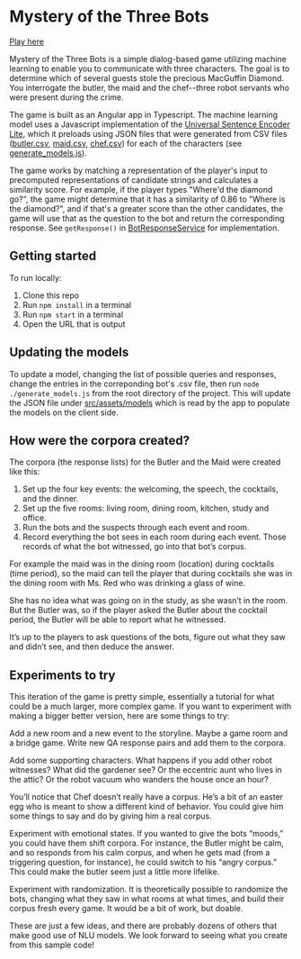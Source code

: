 # Mystery of the Three Bots

[Play here](https://google.github.io/mysteryofthreebots/)

Mystery of the Three Bots is a simple dialog-based game utilizing machine learning to enable you to communicate with three characters. The goal is to determine which of several guests stole the precious MacGuffin Diamond. You interrogate the butler, the maid and the chef--three robot servants who were present during the crime.

The game is built as an Angular app in Typescript. The machine learning model uses a Javascript implementation of the [Universal Sentence Encoder Lite](https://tfhub.dev/google/universal-sentence-encoder-lite/2), which it preloads using JSON files that were generated from CSV files ([butler.csv](./butler.csv), [maid.csv](./maid.csv), [chef.csv](./chef.csv)) for each of the characters (see [generate_models.js](./generate_models.js)).

The game works by matching a representation of the player's input to precomputed representations of candidate strings and calculates a similarity score. For example, if the player types "Where'd the diamond go?", the game might determine that it has a similarity of 0.86 to "Where is the diamond?", and if that's a greater score than the other candidates, the game will use that as the question to the bot and return the corresponding response. See `getResponse()` in [BotResponseService](./src/app/bot-response.service.ts) for implementation.

## Getting started

To run locally:

1. Clone this repo
2. Run `npm install` in a terminal
3. Run `npm start` in a terminal
4. Open the URL that is output

## Updating the models

To update a model, changing the list of possible queries and responses, change the entries in the correponding bot's .csv file, then run `node ./generate_models.js` from the root directory of the project. This will update the JSON file under [src/assets/models](./src/assets/models) which is read by the app to populate the models on the client side.

## How were the corpora created?

The corpora (the response lists) for the Butler and the Maid were created like this:

1. Set up the four key events: the welcoming, the speech, the cocktails, and the dinner.
2. Set up the five rooms: living room, dining room, kitchen, study and office.
3. Run the bots and the suspects through each event and room.
4. Record everything the bot sees in each room during each event. Those records of what the bot witnessed, go into that bot’s corpus.

For example the maid was in the dining room (location) during cocktails (time period), so the maid can tell the player that during cocktails she was in the dining room with Ms. Red who was drinking a glass of wine.

She has no idea what was going on in the study, as she wasn’t in the room. But the Butler was, so if the player asked the Butler about the cocktail period, the Butler will be able to report what he witnessed.

It’s up to the players to ask questions of the bots, figure out what they saw and didn’t see, and then deduce the answer.

## Experiments to try

This iteration of the game is pretty simple, essentially a tutorial for what could be a much larger, more complex game. If you want to experiment with making a bigger better version, here are some things to try:

Add a new room and a new event to the storyline. Maybe a game room and a bridge game. Write new QA response pairs and add them to the corpora.

Add some supporting characters. What happens if you add other robot witnesses? What did the gardener see? Or the eccentric aunt who lives in the attic? Or the robot vacuum who wanders the house once an hour?

You’ll notice that Chef doesn’t really have a corpus. He’s a bit of an easter egg who is meant to show a different kind of behavior. You could give him some things to say and do by giving him a real corpus.

Experiment with emotional states. If you wanted to give the bots “moods,” you could have them shift corpora. For instance, the Butler might be calm, and so responds from his calm corpus, and when he gets mad (from a triggering question, for instance), he could switch to his “angry corpus.” This could make the butler seem just a little more lifelike.

Experiment with randomization. It is theoretically possible to randomize the bots, changing what they saw in what rooms at what times, and build their corpus fresh every game. It would be a bit of work, but doable.

These are just a few ideas, and there are probably dozens of others that make good use of NLU models. We look forward to seeing what you create from this sample code!

